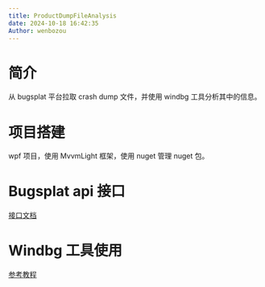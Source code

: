 ```yaml
---
title: ProductDumpFileAnalysis
date: 2024-10-18 16:42:35
Author: wenbozou
---
```



# 简介
从 bugsplat 平台拉取 crash dump 文件，并使用 windbg 工具分析其中的信息。

# 项目搭建
wpf 项目，使用 MvvmLight 框架，使用 nuget 管理 nuget 包。

# Bugsplat api 接口
[接口文档](https://docs.bugsplat.com/introduction/development/web-services/paging-filtering-and-grouping)

# Windbg 工具使用
[参考教程](https://blog.lindexi.com/post/%E6%90%AD%E5%BB%BA%E4%B8%80%E4%B8%AA%E8%87%AA%E5%8A%A8%E5%8C%96%E5%88%86%E6%9E%90-DUMP-%E5%B9%B3%E5%8F%B0.html)
